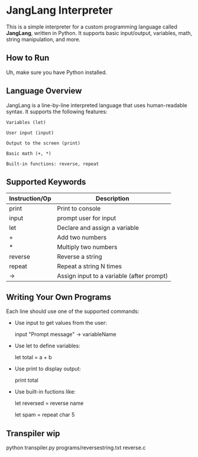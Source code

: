 # JangLang Interpreter

This is a simple interpreter for a custom programming language called **JangLang**, written in Python. It supports basic input/output, variables, math, string manipulation, and more.

## How to Run

Uh, make sure you have Python installed.

## Language Overview

JangLang is a line-by-line interpreted language that uses human-readable syntax. It supports the following features:

    Variables (let)

    User input (input)

    Output to the screen (print)

    Basic math (+, *)

    Built-in functions: reverse, repeat

## Supported Keywords

| Instruction/Op | Description |
| ------ | ------ |
| print | Print to console |
| input | prompt user for input |
| let | Declare and assign a variable |
| + | Add two numbers |
| * | Multiply two numbers |
| reverse | Reverse a string |
| repeat | Repeat a string N times |
| -> | Assign input to a variable (after prompt) |


## Writing Your Own Programs

Each line should use one of the supported commands:
- Use input to get values from the user:
  
   input "Prompt message" -> variableName
  
- Use let to define variables:
  
   let total = a + b
  
- Use print to display output:
  
   print total
  
- Use built-in fuctions like:
  
   let reversed = reverse name
  
   let spam = repeat char 5

## Transpiler wip

python transpiler.py programs/reversestring.txt reverse.c


